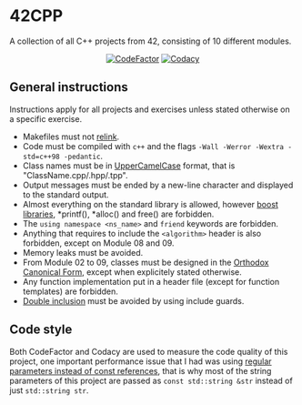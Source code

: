 # 42CPP
A collection of all C++ projects from 42, consisting of 10 different modules.
<div align=center>
<a href="https://www.codefactor.io/repository/github/xdec0de/42cpp"><img src="https://www.codefactor.io/repository/github/xdec0de/42cpp/badge" alt="CodeFactor"</img></a>
<a href="https://app.codacy.com/gh/xDec0de/42CPP/dashboard?utm_source=gh&utm_medium=referral&utm_content=&utm_campaign=Badge_grade"> <img src="https://app.codacy.com/project/badge/Grade/8186c6267ffd4d92a41ada31319b288d" alt="Codacy"</img></a>
</div>

## General instructions
Instructions apply for all projects and exercises unless stated otherwise on a specific exercise.
-   Makefiles must not [relink](https://stackoverflow.com/questions/52502399/what-does-it-mean-for-a-makefile-to-relink).
-   Code must be compiled with `c++` and the flags `-Wall -Werror -Wextra -std=c++98 -pedantic`.
-   Class names must be in [UpperCamelCase](https://wiki.c2.com/?UpperCamelCase) format, that is "ClassName.cpp/.hpp/.tpp".
-   Output messages must be ended by a new-line character and displayed to the standard output.
-   Almost everything on the standard library is allowed, however [boost libraries](https://www.geeksforgeeks.org/advanced-c-boost-library/), *printf(), *alloc() and free() are forbidden.
-   The `using namespace <ns_name>` and `friend` keywords are forbidden.
-   Anything that requires to include the `<algorithm>` header is also forbidden, except on Module 08 and 09.
-   Memory leaks must be avoided.
-   From Module 02 to 09, classes must be designed in the [Orthodox Canonical Form](https://www.francescmm.com/orthodox-canonical-class-form/), except when explicitely stated otherwise.
-   Any function implementation put in a header file (except for function templates) are forbidden.
-   [Double inclusion](https://stackoverflow.com/questions/5000749/avoiding-double-inclusion-preprocessor-directive-vs-makefiles) must be avoided by using include guards.

## Code style
Both CodeFactor and Codacy are used to measure the code quality of this project, one important performance issue that I had was using [regular parameters instead of const references](https://stackoverflow.com/questions/2627166/what-is-the-difference-between-a-const-reference-and-normal-parameter), that is why most of the string parameters of this project are passed as `const std::string &str` instead of just `std::string str`.
